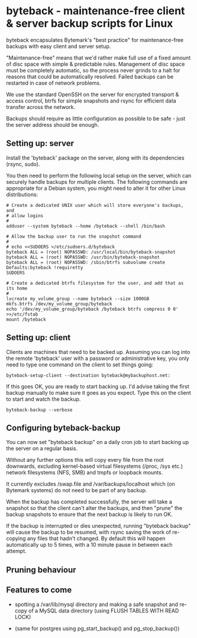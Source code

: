 byteback - maintenance-free client & server backup scripts for Linux
====================================================================

byteback encapsulates Bytemark's "best practice" for maintenance-free backups
with easy client and server setup.

"Maintenance-free" means that we'd rather make full use of a fixed amount of
disc space with simple & predictable rules.  Management of disc space must be
completely automatic, so the process never grinds to a halt for reasons that
could be automatically resolved.  Failed backups can be restarted in case of
network problems.

We use the standard OpenSSH on the server for encrypted transport & access 
control, btrfs for simple snapshots and rsync for efficient data transfer
across the network.

Backups should require as little configuration as possible to be safe - just
the server address should be enough.

Setting up: server
------------------
Install the 'byteback' package on the server, along with its dependencies
(rsync, sudo).

You then need to perform the following local setup on the server, which can
securely handle backups for multiple clients.  The following commands are
appropriate for a Debian system, you might need to alter it for other Linux
distributions:

	# Create a dedicated UNIX user which will store everyone's backups, and
	# allow logins
	#
	adduser --system byteback --home /byteback --shell /bin/bash

	# Allow the backup user to run the snapshot command
	#
	# echo <<SUDOERS >/etc/sudoers.d/byteback
	byteback ALL = (root) NOPASSWD: /usr/local/bin/byteback-snapshot
	byteback ALL = (root) NOPASSWD: /usr/bin/byteback-snapshot
	byteback ALL = (root) NOPASSWD: /sbin/btrfs subvolume create
	Defaults:byteback !requiretty
	SUDOERS

	# Create a dedicated btrfs filesystem for the user, and add that as its home
	#
	lvcreate my_volume_group --name byteback --size 1000GB
	mkfs.btrfs /dev/my_volume_group/byteback
	echo '/dev/my_volume_group/byteback /byteback btrfs compress 0 0' >>/etc/fstab
	mount /byteback

Setting up: client
------------------
Clients are machines that need to be backed up.  Assuming you can log into
the remote 'byteback' user with a password or administrative key, you only
need to type one command on the client to set things going:

	byteback-setup-client --destination byteback@mybackuphost.net:

If this goes OK, you are ready to start backing up.  I'd advise taking the
first backup manually to make sure it goes as you expect.  Type this on the
client to start and watch the backup.

	byteback-backup --verbose

Configuring byteback-backup
---------------------------
You can now set "byteback backup"  on a daily cron job to start backing up the
server on a regular basis.

Without any further options this will copy every file from the root downwards,
excluding kernel-based virtual filesystems (/proc, /sys etc.) network 
filesystems (NFS, SMB) and tmpfs or loopback mounts.

It currently excludes /swap.file and /var/backups/localhost which (on Bytemark
systems) do not need to be part of any backup.

When the backup has completed successfully, the server will take a snapshot
so that the client can't alter the backups, and then "prune" the backup 
snapshots to ensure that the next backup is likely to run OK.

If the backup is interrupted or dies unexpected, running "byteback backup" 
will cause the backup to be resumed, with rsync saving the work of re-copying
any files that hadn't changed.  By default this will happen automatically up to 
5 times, with a 10 minute pause in between each attempt.

Pruning behaviour
-----------------

Features to come
----------------
* spotting a /var/lib/mysql directory and making a safe snapshot and re-copy
  of a MySQL data directory (using FLUSH TABLES WITH READ LOCK)

* (same for postgres using pg_start_backup() and pg_stop_backup())

